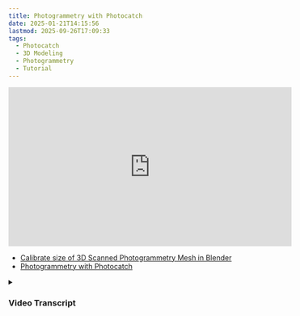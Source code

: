 ```yaml
---
title: Photogrammetry with Photocatch
date: 2025-01-21T14:15:56
lastmod: 2025-09-26T17:09:33
tags:
  - Photocatch
  - 3D Modeling
  - Photogrammetry
  - Tutorial
---
```


<div class="video-grid">

<div class="iframe-16-9-container">
<iframe class="youTubeIframe" width="560" height="315" src="https://www.youtube.com/embed/yMqH0GskhgY?rel=0" title="Photogrammetry with Photocatch" frameborder="0" allow="accelerometer; autoplay; clipboard-write; encrypted-media; gyroscope; picture-in-picture; web-share" referrerpolicy="strict-origin-when-cross-origin" allowfullscreen></iframe>
</div>

</div>

- [Calibrate size of 3D Scanned Photogrammetry Mesh in Blender](./blender/calibrate-photogrammetry-scanned-object-scale-blender.md)
- [Photogrammetry with Photocatch](https://youtu.be/yMqH0GskhgY)

<details>

<summary>

### Video Transcript

</summary>

How can you transform a video of an object into a three-dimensional mesh with textures all aligned on the object? Using the app Photocatch you can create 3D models from a series of photos or even just a single video.

Simply open Photocatch, then select video navigate to where the video file is and select it. Photocatch will import the video and then show the frames on the bottom. Here you can choose a frame to be the first frame or the last frame. This is helpful if you have extra information in your video. Perhaps you started recording too early or left the record button on. You can easily trim that. Photocatch also has a frame interval. For turning your videos into three-dimensional meshes you may not need all the frames. Here it is a frame interval of 12. If you change this to every four frames, notice now it's going to use 435 images. Play around with this to see what the best level of frames versus images for your particular object is. Generally more photos is better for photogrammetry, but sometimes when you're taking a video there may be motion blur or out of focus images. I'm going to choose six as a nice medium between 12 and every frame. Then click done.

Photocatch will now extract the images as frames from your video so we can use them in photogrammetry. Tt can be a good idea to click preview but Photocatch goes pretty fast fast so I'm going to go ahead and click Medium. Show Advanced has some options. For example, if you had, for example, if you took your photos from all different angles but didn't do them in order you should click unordered, and in fact photocatch recommends this. And then feature sensitivity you can choose normal or high depending on your model. Photocatch recommends using normal and then if it doesn't work then try High. Photocatch will do its best to mask out the background and keep the object as itself. you can leave this checked and see how it works.

Then click create model. Photocatch now goes through the process of creating your model and making a three-dimensional mesh with textures from a video using photogrammetry. Once Photocatch is done creating your model you'll be presented with a 3D view of the model. You can look around and see the model. You can transform the model if you need to rotate it so certain things are up or not. You can view the preview mesh. You can see the way it is oriented in the world and then transform it this way. So I can rotate it so it's vertical and then translate it up and then translate it over so it is more aligned with the world coordinates that we need. You can crop the mesh. This is helpful if there's lots of extraneous information that you don't need. In this particular case the mesh has come in pretty well.

Once you're happy with your mesh, then you have a few ways that you can save it. Photocatch offers three ways to export. You can export as a universal scene description an obj and a ply. I recommend exporting all three, especially if you're using the free version of Photocatch.When you are exporting an obj it's a good idea to select export original file this will also give you the materials that you need. Click export. Once you've exported your mesh you can open it in a 3D modeling program such as Blender.

To import an obj go to file import wavefront obj. Photo catch puts objs in a folder. Go inside the folder and you'll see the obj and the material. Select the obj and import it. It may come in small. Press X delete. Here is my 3D mesh. Click on material preview and then you can see the object with its materials on there. Then you can go ahead and translate and rotate it to where it is correct in your view. Happy 3D modeling.

</details>
